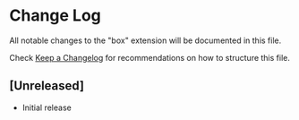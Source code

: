 # Change Log

All notable changes to the "box" extension will be documented in this file.

Check [Keep a Changelog](http://keepachangelog.com/) for recommendations on how to structure this file.

## [Unreleased]

- Initial release
